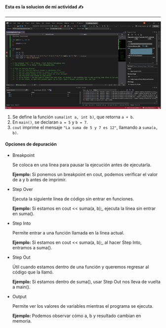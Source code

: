 
#### Esta es la solucion de mi actividad ✍️
---

![image](../../../../assets/Actividad3.1.png)

1. Se define la función `suma(int a, int b)`, que retorna `a + b`.
2. En `main()`, se declaran `a = 5` y `b = 7`.
3. `cout` imprime el mensaje `"La suma de 5 y 7 es 12"`, llamando a `suma(a, b)`.

#### Opciones de depuración

- Breakpoint

    Se coloca en una línea para pausar la ejecución antes de ejecutarla.

    **Ejemplo:** Si ponemos un breakpoint en cout, podemos verificar el valor de a y b antes de imprimir.
- Step Over

    Ejecuta la siguiente línea de código sin entrar en funciones.

    **Ejemplo:** Si estamos en cout << suma(a, b);, ejecuta la línea sin entrar en suma().
- Step Into

    Permite entrar a una función llamada en la línea actual.

    **Ejemplo:** Si estamos en cout << suma(a, b);, al hacer Step Into, entramos a suma().
- Step Out

    Útil cuando estamos dentro de una función y queremos regresar al código que la llamó.

    **Ejemplo:** Si estamos dentro de suma(), usar Step Out nos lleva de vuelta a main().
- Output

    Permite ver los valores de variables mientras el programa se ejecuta.
    
    **Ejemplo:** Podemos observar cómo a, b y resultado cambian en memoria.